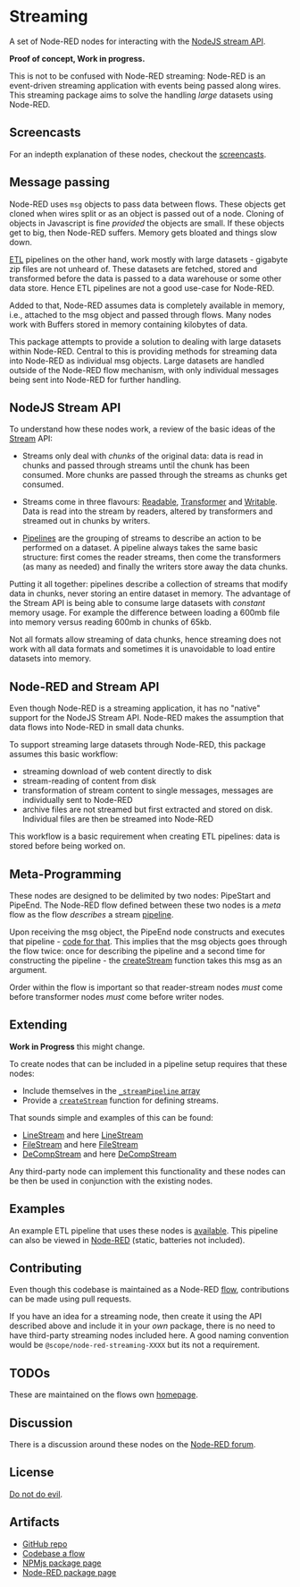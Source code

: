 # Streaming

A set of Node-RED nodes for interacting with the [NodeJS stream API](https://nodejs.org/dist/latest-v18.x/docs/api/stream.html). 

**Proof of concept, Work in progress.**

This is not to be confused with Node-RED streaming: Node-RED is an event-driven streaming application with events being passed along wires. This streaming package aims to solve the handling *large* datasets using Node-RED.

## Screencasts

For an indepth explanation of these nodes, checkout the [screencasts](https://blog.openmindmap.org/blog/streaming).

## Message passing

Node-RED uses `msg` objects to pass data between flows. These objects get cloned when wires split or as an object is passed out of a node. Cloning of objects in Javascript is fine *provided* the objects are small. If these objects get to big, then Node-RED suffers. Memory gets bloated and things slow down.

[ETL](https://en.wikipedia.org/wiki/Extract%2C_transform%2C_load) pipelines on the other hand, work mostly with large datasets - gigabyte zip files are not unheard of. These datasets are fetched, stored and transformed before the data is passed to a data warehouse or some other data store. Hence ETL pipelines are not a good use-case for Node-RED. 

Added to that, Node-RED assumes data is completely available in memory, i.e., attached to the msg object and passed through flows. Many nodes work with Buffers stored in memory containing kilobytes of data.

This package attempts to provide a solution to dealing with large datasets within Node-RED. Central to this is providing methods for streaming data into Node-RED as individual msg objects. Large datasets are handled outside of the Node-RED flow mechanism, with only individual messages being sent into Node-RED for further handling. 

## NodeJS Stream API

To understand how these nodes work, a review of the basic ideas of the [Stream](https://nodejs.org/dist/latest-v18.x/docs/api/stream.html) API:

- Streams only deal with *chunks* of the original data: data is read in chunks and passed through streams until the chunk has been consumed. More chunks are passed through the streams as chunks get consumed.

- Streams come in three flavours: [Readable](https://nodejs.org/dist/latest-v18.x/docs/api/stream.html#class-streamreadable), [Transformer](https://nodejs.org/dist/latest-v18.x/docs/api/stream.html#duplex-and-transform-streams) and [Writable](https://nodejs.org/dist/latest-v18.x/docs/api/stream.html#class-streamwritable). Data is read into the stream by readers, altered by transformers and streamed out in chunks by writers.

- [Pipelines](https://nodejs.org/dist/latest-v18.x/docs/api/stream.html#streampipelinesource-transforms-destination-options) are the grouping of streams to describe an action to be performed on a dataset. A pipeline always takes the same basic structure: first comes the reader streams, then come the transformers (as many as needed) and finally the writers store away the data chunks.

Putting it all together: pipelines describe a collection of streams that modify data in chunks, never storing an entire dataset in memory. The advantage of the Stream API is being able to consume large datasets with *constant* memory usage. For example the difference between loading a 600mb file into memory versus reading 600mb in chunks of 65kb.

Not all formats allow streaming of data chunks, hence streaming does not work with all data formats and sometimes it is unavoidable to load entire datasets into memory.

## Node-RED and Stream API

Even though Node-RED is a streaming application, it has no "native" support for the NodeJS Stream API. Node-RED makes the assumption that data flows into Node-RED in small data chunks.

To support streaming large datasets through Node-RED, this package assumes this basic workflow:

- streaming download of web content directly to disk
- stream-reading of content from disk 
- transformation of stream content to single messages, messages are individually sent to Node-RED
- archive files are not streamed but first extracted and stored on disk. Individual files are then be streamed into Node-RED

This workflow is a basic requirement when creating ETL pipelines: data is stored before being worked on.

## Meta-Programming

These nodes are designed to be delimited by two nodes: PipeStart and PipeEnd. The Node-RED flow defined between these two nodes is a *meta* flow as the flow *describes* a stream [pipeline](https://nodejs.org/dist/latest-v18.x/docs/api/stream.html#streampipelinesource-transforms-destination-callback). 

Upon receiving the msg object, the PipeEnd node constructs and executes that pipeline - [code for that](https://github.com/gorenje/node-red-streaming/blob/fd161b2632ad081bfd2ab04f9a07b631e63f3f7e/nodes/pipeend.js#L17-L61). This implies that the msg objects goes through the flow twice: once for describing the pipeline and a second time for constructing the pipeline - the [createStream](https://github.com/gorenje/node-red-streaming/blob/fd161b2632ad081bfd2ab04f9a07b631e63f3f7e/nodes/pipeend.js#L22) function takes this msg as an argument.

Order within the flow is important so that reader-stream nodes *must* come before transformer nodes *must* come before writer nodes.

## Extending

**Work in Progress** this might change.

To create nodes that can be included in a pipeline setup requires that these nodes:

- Include themselves in the [`_streamPipeline` array](https://github.com/gorenje/node-red-streaming/blob/fd161b2632ad081bfd2ab04f9a07b631e63f3f7e/nodes/archivestream.js#L95-L98)
- Provide a [`createStream`](https://github.com/gorenje/node-red-streaming/blob/fd161b2632ad081bfd2ab04f9a07b631e63f3f7e/nodes/archivestream.js#L15-L79) function for defining streams.

That sounds simple and examples of this can be found:

- [LineStream](https://github.com/gorenje/node-red-streaming/blob/fd161b2632ad081bfd2ab04f9a07b631e63f3f7e/nodes/linestream.js#L42-L55) and here [LineStream](https://github.com/gorenje/node-red-streaming/blob/fd161b2632ad081bfd2ab04f9a07b631e63f3f7e/nodes/linestream.js#L66-L68)
- [FileStream](https://github.com/gorenje/node-red-streaming/blob/fd161b2632ad081bfd2ab04f9a07b631e63f3f7e/nodes/filestream.js#L14-L56) and here [FileStream](https://github.com/gorenje/node-red-streaming/blob/fd161b2632ad081bfd2ab04f9a07b631e63f3f7e/nodes/filestream.js#L72-L75)
- [DeCompStream](https://github.com/gorenje/node-red-streaming/blob/fd161b2632ad081bfd2ab04f9a07b631e63f3f7e/nodes/decompstream.js#L18-L51) and here [DeCompStream](https://github.com/gorenje/node-red-streaming/blob/fd161b2632ad081bfd2ab04f9a07b631e63f3f7e/nodes/decompstream.js#L62-L64)

Any third-party node can implement this functionality and these nodes can be then be used in conjunction with the existing nodes.

## Examples

An example ETL pipeline that uses these nodes is [available](https://flowhub.org/f/c520d9da20ad7f1d). This pipeline can also be viewed in [Node-RED](https://cdn.flowhub.org/?fhid=c520d9da20ad7f1d&t=0) (static, batteries not included).

## Contributing

Even though this codebase is maintained as a Node-RED [flow](https://flowhub.org/f/c620b688530123aa), contributions can be made using pull requests.

If you have an idea for a streaming node, then create it using the API described above and include it in your *own* package, there is no need to have third-party streaming nodes included here. A good naming convention would be `@scope/node-red-streaming-XXXX` but its not a requirement.

## TODOs

These are maintained on the flows own [homepage](https://flowhub.org/f/c620b688530123aa).

## Discussion

There is a discussion around these nodes on the [Node-RED forum](https://discourse.nodered.org/t/etl-pipelines-with-node-red/84347).

## License

[Do not do evil](/LICENSE).

## Artifacts

- [GitHub repo](https://github.com/gorenje/node-red-streaming)
- [Codebase a flow](https://flowhub.org/f/c620b688530123aa)
- [NPMjs package page](https://www.npmjs.com/package/@gregoriusrippenstein/node-red-streaming)
- [Node-RED package page](https://flows.nodered.org/node/@gregoriusrippenstein/node-red-streaming)

